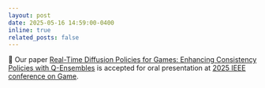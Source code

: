 ```yaml
---
layout: post
date: 2025-05-16 14:59:00-0400
inline: true
related_posts: false
---
```

🎉 Our paper [Real-Time Diffusion Policies for Games: Enhancing Consistency Policies with Q-Ensembles](https://arxiv.org/abs/2503.16978) is accepted for oral presentation at [2025 IEEE conference on Game](https://cog2025.inesc-id.pt).
